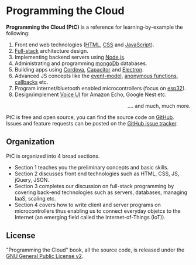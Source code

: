 # Programming the Cloud

**Programming the Cloud (PtC)** is a reference for learning-by-example the
following:

1. Front end web technologies ([HTML](https://www.w3schools.com/html/),
   [CSS](https://www.w3schools.com/css/) and
[JavaScript](https://www.w3schools.com/js/)).
2. [Full-stack](https://skillcrush.com/2017/02/27/front-end-back-end-full-stack/) architecture design.
3. Implementing backend servers using [Node.js](https://nodejs.org/en/).
4. Administrating and programming [mongoDb](https://www.mongodb.com/)
   databases.
5. Building apps using [Cordova](https://cordova.apache.org/), [Capacitor](https://capacitor.ionicframework.com/) and [Electron](https://electronjs.org/).
6. Advanced JS concepts like the [event-model](https://en.wikipedia.org/wiki/Event_(computing)), [anonymous functions](https://en.wikibooks.org/wiki/JavaScript/Anonymous_functions), [callbacks](https://www.learn-js.org/en/Callbacks) etc.
7. Program internet/bluetooth enabled microcontrollers (focus on [esp32](https://www.espressif.com/en/products/hardware/esp32/overview)).
8. Design/implement [Voice UI](https://en.wikipedia.org/wiki/Voice_user_interface) for Amazon Echo, Google Nest etc.

<div style='text-align:right'>.... and much, much more.</div>


PtC is free and open source, you can find the source code on
[GitHub](https://github.com/tejaswigowda/programmingthecloud).
 Issues and feature
requests can be posted on the [GitHub issue
tracker](https://github.com/tejaswigowda/programmingthecloud/issues).

## Organization

PtC is organized into 4 broad sections. 
- Section 1 teaches you the preliminary
concepts and basic skills.
- Section 2 discusses front end technologies
such as HTML, CSS, JS, jQuery, JSON.
- Section 3 completes our discussion
on full-stack programming by covering back-end technologies such as
servers, databases, managing IaaS, scaling etc.
- Section 4 covers how to write client and
server programs on microcontrollers thus enabling us to connect everyday
objetcs to the Internet (an emerging field called the Internet-of-Things
(IoT)).


## License

"Programming the Cloud" book, all the source code, is released under the
[GNU General Public License v2](https://github.com/tejaswigowda/programmingthecloud/blob/master/LICENSE).

